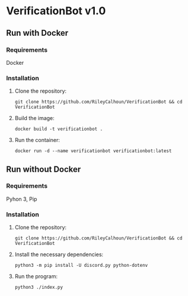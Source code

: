 # VerificationBot v1.0

## Run with Docker
### Requirements
Docker

### Installation
1. Clone the repository:

     `git clone https://github.com/RileyCalhoun/VerificationBot && cd VerificationBot`

2. Build the image:

    `docker build -t verificationbot .`

3. Run the container:

    `docker run -d --name verificationbot verificationbot:latest`

## Run without Docker
### Requirements
Pyhon 3, Pip

### Installation
1. Clone the repository:
     
     `git clone https://github.com/RileyCalhoun/VerificationBot && cd VerificationBot`

2. Install the necessary dependencies:
    
    `python3 -m pip install -U discord.py python-dotenv`

3. Run the program:
    
    `python3 ./index.py`